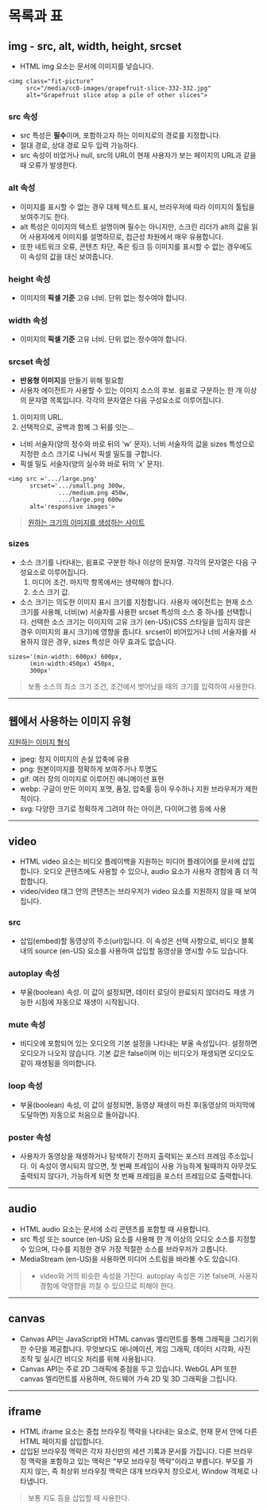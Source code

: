 # 목록과 표

## img - src, alt, width, height, srcset

- HTML img 요소는 문서에 이미지를 넣습니다.
  
```
<img class="fit-picture"
     src="/media/cc0-images/grapefruit-slice-332-332.jpg"
     alt="Grapefruit slice atop a pile of other slices">
```

### src 속성
- src 특성은 **필수**이며, 포함하고자 하는 이미지로의 경로를 지정합니다.
- 절대 경로, 상대 경로 모두 입력 가능하다.
- src 속성이 비었거나 null, src의 URL이 현재 사용자가 보는 페이지의 URL과 같을 때 오류가 발생한다.

### alt 속성
- 이미지를 표시할 수 없는 경우 대체 텍스트 표시, 브라우저에 따라 이미지의 툴팁을 보여주기도 한다.
- alt 특성은 이미지의 텍스트 설명이며 필수는 아니지만, 스크린 리더가 alt의 값을 읽어 사용자에게 이미지를 설명하므로, 접근성 차원에서 매우 유용합니다. 
- 또한 네트워크 오류, 콘텐츠 차단, 죽은 링크 등 이미지를 표시할 수 없는 경우에도 이 속성의 값을 대신 보여줍니다.

### height 속성
- 이미지의 **픽셀 기준** 고유 너비. 단위 없는 정수여야 합니다.
### width 속성
- 이미지의 **픽셀 기준** 고유 너비. 단위 없는 정수여야 합니다.

### srcset 속성
- **반응형 이미지**를 만들기 위해 필요함
- 사용자 에이전트가 사용할 수 있는 이미지 소스의 후보. 쉼표로 구분하는 한 개 이상의 문자열 목록입니다. 각각의 문자열은 다음 구성요소로 이루어집니다.
1. 이미지의 URL.
2. 선택적으로, 공백과 함께 그 뒤를 잇는...
  - 너비 서술자(양의 정수와 바로 뒤의 'w' 문자). 너비 서술자의 값을 sizes 특성으로 지정한 소스 크기로 나눠서 픽셀 밀도를 구합니다.
  - 픽셀 밀도 서술자(양의 실수와 바로 뒤의 'x' 문자).
```
<img src ='.../large.png'
      srcset='.../small.png 300w,
              .../medium.png 450w,
              .../large.png 600w
      alt='responsive images'>
```

> [원하는 크기의 이미지를 생성하는 사이트](https://placeholder.com/)

### sizes
- 소스 크기를 나타내는, 쉼표로 구분한 하나 이상의 문자열. 각각의 문자열은 다음 구성요소로 이루어집니다.
  1. 미디어 조건. 마지막 항목에서는 생략해야 합니다.
  2. 소스 크기 값.
- 소스 크기는 의도한 이미지 표시 크기를 지정합니다. 사용자 에이전트는 현재 소스 크기를 사용해, 너비(w) 서술자를 사용한 srcset 특성의 소스 중 하나를 선택합니다. 선택한 소스 크기는 이미지의 고유 크기 (en-US)(CSS 스타일을 입히지 않은 경우 이미지의 표시 크기)에 영향을 줍니다. srcset이 비어있거나 너비 서술자를 사용하지 않은 경우, sizes 특성은 아무 효과도 없습니다.
```
sizes='(min-width: 600px) 600px,
      (min-width:450px) 450px,
      300px'
```
> 보통 소스의 최소 크기 조건, 조건에서 벗어났을 때의 크기를 입력하여 사용한다.
---

## 웹에서 사용하는 이미지 유형


[지원하는 이미지 형식](https://developer.mozilla.org/en-US/docs/Web/Media/Formats/Image_types)
- jpeg: 정지 이미지의 손실 압축에 유용
- png: 원본이미지를 정확하게 보여주거나 투명도
- gif: 여러 장의 이미지로 이루어진 애니메이션 표현
- webp: 구글이 만든 이미지 포맷, 품질, 압축률 등이 우수하나 지원 브라우저가 제한적이다.
- svg: 다양한 크기로 정확하게 그려야 하는 아이콘, 다이어그램 등에 사용
---


## video
- HTML video 요소는 비디오 플레이백을 지원하는 미디어 플레이어를 문서에 삽입합니다. 오디오 콘텐츠에도 사용할 수 있으나, audio 요소가 사용자 경험에 좀 더 적합합니다.
- video/video 태그 안의 콘텐츠는 브라우저가 video 요소를 지원하지 않을 때 보여집니다.

### src
- 삽입(embed)할 동영상의 주소(url)입니다. 이 속성은 선택 사항으로, 비디오 블록 내의 source (en-US) 요소를 사용하여 삽입할 동영상을 명시할 수도 있습니다.
### autoplay 속성
- 부울(boolean) 속성. 이 값이 설정되면, 데이터 로딩이 완료되지 않더라도 재생 가능한 시점에 자동으로 재생이 시작됩니다.
### mute 속성
- 비디오에 포함되어 있는 오디오의 기본 설정을 나타내는 부울 속성입니다. 설정하면 오디오가 나오지 않습니다. 기본 값은 false이며 이는 비디오가 재생되면 오디오도 같이 재생됨을 의미합니다.
### loop 속성
- 부울(boolean) 속성, 이 값이 설정되면, 동영상 재생이 마친 후(동영상의 마지막에 도달하면) 자동으로 처음으로 돌아갑니다.
### poster 속성
- 사용자가 동영상을 재생하거나 탐색하기 전까지 출력되는 포스터 프레임 주소입니다. 이 속성이 명시되지 않으면, 첫 번째 프레임이 사용 가능하게 될때까지 아무것도 출력되지 않다가, 가능하게 되면 첫 번째 프레임을 포스터 프레임으로 출력합니다.

---


## audio
- HTML audio 요소는 문서에 소리 콘텐츠를 포함할 때 사용합니다. 
- src 특성 또는 source (en-US) 요소를 사용해 한 개 이상의 오디오 소스를 지정할 수 있으며, 다수를 지정한 경우 가장 적절한 소스를 브라우저가 고릅니다. 
- MediaStream (en-US)을 사용하면 미디어 스트림을 바라볼 수도 있습니다.
> - video와 거의 비슷한 속성을 가진다.
> autoplay 속성은 기본 false며, 사용자 경험에 악영향을 끼칠 수 있으므로 피해야 한다.
---


## canvas
- Canvas API는 JavaScript와 HTML canvas 엘리먼트를 통해 그래픽을 그리기위한 수단을 제공합니다. 무엇보다도 애니메이션, 게임 그래픽, 데이터 시각화, 사진 조작 및 실시간 비디오 처리를 위해 사용됩니다.
- Canvas API는 주로 2D 그래픽에 중점을 두고 있습니다. WebGL API 또한 canvas 엘리먼트를 사용하며, 하드웨어 가속 2D 및 3D 그래픽을 그립니다.
---


## iframe
- HTML iframe 요소는 중첩 브라우징 맥락을 나타내는 요소로, 현재 문서 안에 다른 HTML 페이지를 삽입합니다.
- 삽입된 브라우징 맥락은 각자 자신만의 세션 기록과 문서를 가집니다. 다른 브라우징 맥락을 포함하고 있는 맥락은 "부모 브라우징 맥락"이라고 부릅니다. 부모를 가지지 않는, 즉 최상위 브라우징 맥락은 대개 브라우저 창으로서, Window 객체로 나타냅니다.

> 보통 지도 등을 삽입할 때 사용한다.

